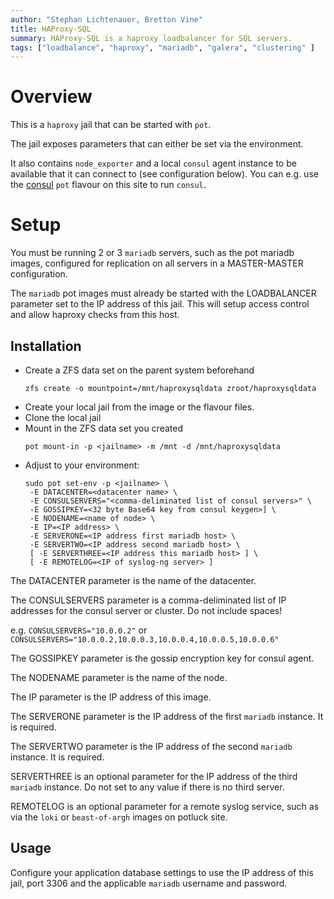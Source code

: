 ```yaml
---
author: "Stephan Lichtenauer, Bretton Vine"
title: HAProxy-SQL
summary: HAProxy-SQL is a haproxy loadbalancer for SQL servers.
tags: ["loadbalance", "haproxy", "mariadb", "galera", "clustering" ]
---
```


# Overview

This is a `haproxy` jail that can be started with ```pot```.

The jail exposes parameters that can either be set via the environment.

It also contains `node_exporter` and a local `consul` agent instance to be
available that it can connect to (see configuration below). You can e.g.
use the [consul](https://potluck.honeyguide.net/blog/consul/) `pot` flavour
on this site to run `consul`.

# Setup
You must be running 2 or 3 `mariadb` servers, such as the pot mariadb images, configured for replication on all servers in a MASTER-MASTER configuration.

The `mariadb` pot images must already be started with the LOADBALANCER parameter set to the IP address of this jail. This will setup access control and allow haproxy checks from this host.

## Installation

* Create a ZFS data set on the parent system beforehand
  ```
  zfs create -o mountpoint=/mnt/haproxysqldata zroot/haproxysqldata
  ```
* Create your local jail from the image or the flavour files.
* Clone the local jail
* Mount in the ZFS data set you created
  ```
  pot mount-in -p <jailname> -m /mnt -d /mnt/haproxysqldata
  ```
* Adjust to your environment:
  ```
  sudo pot set-env -p <jailname> \
   -E DATACENTER=<datacenter name> \
   -E CONSULSERVERS="<comma-deliminated list of consul servers>" \
   -E GOSSIPKEY=<32 byte Base64 key from consul keygen>] \
   -E NODENAME=<name of node> \
   -E IP=<IP address> \
   -E SERVERONE=<IP address first mariadb host> \
   -E SERVERTWO=<IP address second mariadb host> \
   [ -E SERVERTHREE=<IP address this mariadb host> ] \
   [ -E REMOTELOG=<IP of syslog-ng server> ]
  ```

The DATACENTER parameter is the name of the datacenter.

The CONSULSERVERS parameter is a comma-deliminated list of IP addresses for the consul server or cluster. Do not include spaces!

e.g. ```CONSULSERVERS="10.0.0.2"``` or ```CONSULSERVERS="10.0.0.2,10.0.0.3,10.0.0.4,10.0.0.5,10.0.0.6"```

The GOSSIPKEY parameter is the gossip encryption key for consul agent.

The NODENAME parameter is the name of the node.

The IP parameter is the IP address of this image.

The SERVERONE parameter is the IP address of the first `mariadb` instance. It is required.

The SERVERTWO parameter is the IP address of the second `mariadb` instance. It is required.

SERVERTHREE is an optional parameter for the IP address of the third `mariadb` instance. Do not set to any value if there is no third server.

REMOTELOG is an optional parameter for a remote syslog service, such as via the `loki` or `beast-of-argh` images on potluck site.

## Usage

Configure your application database settings to use the IP address of this jail, port 3306 and the applicable `mariadb` username and password. 
